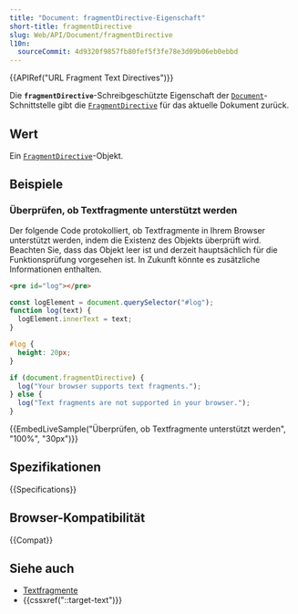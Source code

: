 ```yaml
---
title: "Document: fragmentDirective-Eigenschaft"
short-title: fragmentDirective
slug: Web/API/Document/fragmentDirective
l10n:
  sourceCommit: 4d9320f9857fb80fef5f3fe78e3d09b06eb0ebbd
---
```


{{APIRef("URL Fragment Text Directives")}}

Die **`fragmentDirective`**-Schreibgeschützte Eigenschaft der [`Document`](/de/docs/Web/API/Document)-Schnittstelle gibt die [`FragmentDirective`](/de/docs/Web/API/FragmentDirective) für das aktuelle Dokument zurück.

## Wert

Ein [`FragmentDirective`](/de/docs/Web/API/FragmentDirective)-Objekt.

## Beispiele

### Überprüfen, ob Textfragmente unterstützt werden

Der folgende Code protokolliert, ob Textfragmente in Ihrem Browser unterstützt werden, indem die Existenz des Objekts überprüft wird.
Beachten Sie, dass das Objekt leer ist und derzeit hauptsächlich für die Funktionsprüfung vorgesehen ist.
In Zukunft könnte es zusätzliche Informationen enthalten.

```html hidden
<pre id="log"></pre>
```

```js hidden
const logElement = document.querySelector("#log");
function log(text) {
  logElement.innerText = text;
}
```

```css hidden
#log {
  height: 20px;
}
```

```js
if (document.fragmentDirective) {
  log("Your browser supports text fragments.");
} else {
  log("Text fragments are not supported in your browser.");
}
```

{{EmbedLiveSample("Überprüfen, ob Textfragmente unterstützt werden", "100%", "30px")}}

## Spezifikationen

{{Specifications}}

## Browser-Kompatibilität

{{Compat}}

## Siehe auch

- [Textfragmente](/de/docs/Web/URI/Reference/Fragment/Text_fragments)
- {{cssxref("::target-text")}}
